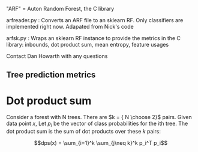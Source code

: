 "ARF" = Auton Random Forest, the C library

arfreader.py : Converts an ARF file to an sklearn RF. Only classifiers are implemented right now. Adapated from Nick's code

arfsk.py : Wraps an sklearn RF instance to provide the metrics in the C library: inbounds, dot product sum, mean entropy, feature usages

Contact Dan Howarth with any questions


## Tree prediction metrics

# Dot product sum

Consider a forest with N trees. There are $k = { N \choose 2}$ pairs. Given data point $x$, Let $p_i$ be the vector of class probabilities for the ith tree. The dot product sum is 
the sum of dot products over these $k$ pairs:

$$dps(x) = \sum_{i=1}^k \sum_{j\neq k}^k p_i^T p_i$$

